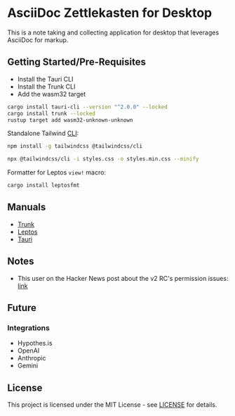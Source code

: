 # AsciiDoc Zettlekasten for Desktop

This is a note taking and collecting application for desktop that
leverages AsciiDoc for markup.

## Getting Started/Pre-Requisites

- Install the Tauri CLI
- Install the Trunk CLI
- Add the wasm32 target

```bash
cargo install tauri-cli --version "^2.0.0" --locked
cargo install trunk --locked
rustup target add wasm32-unknown-unknown
```

Standalone Tailwind [CLI](https://tailwindcss.com/blog/standalone-cli):

```bash
npm install -g tailwindcss @tailwindcss/cli

npx @tailwindcss/cli -i styles.css -o styles.min.css --minify
```

Formatter for Leptos `view!` macro:

```bash
cargo install leptosfmt
```

## Manuals

- [Trunk](https://trunkrs.dev/guide/)
- [Leptos](https://book.leptos.dev/)
- [Tauri](https://v2.tauri.app/concept/)

## Notes

- This user on the Hacker News post about the v2 RC's permission issues:
[link](https://news.ycombinator.com/item?id=41145167)

## Future

### Integrations

- Hypothes.is
- OpenAI
- Anthropic
- Gemini

## License

This project is licensed under the MIT License - see [LICENSE](LICENSE) for details.
